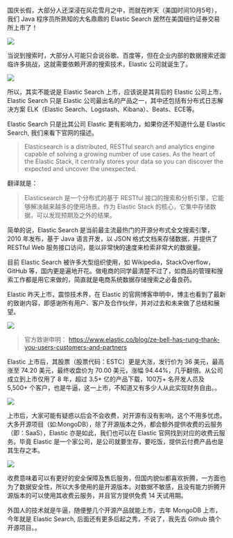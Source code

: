 国庆长假，大部分人还深浸在风花雪月之中，而就在昨天（美国时间10月5号），我们 Java 程序员所熟知的大名鼎鼎的 Elastic Search 居然在美国纽约证券交易所上市了！

![](http://img.javastack.cn/18-10-7/64836645.jpg)

当说到搜索时，大部分人可能只会说谷歌、百度等，但在企业内部的数据搜索还面临许多挑战，这就需要依赖开源的搜索技术，Elastic 公司就诞生了。

![](http://img.javastack.cn/18-10-7/60204672.jpg)

所以，其实不能说是 Elastic Search 上市，应该说是其背后的 Elastic 公司上市，Elastic Search 只是 Elastic 公司最出名的产品之一，其中还包括有分布式日志解决方案 ELK（Elastic Search、Logstash、Kibana）、Beats、ECE等。

Elastic Search 只是比其公司 Elastic 更有影响力，如果你还不知道什么是 Elastic Search, 我们来看下官网的描述。

> Elasticsearch is a distributed, RESTful search and analytics engine capable of solving a growing number of use cases. As the heart of the Elastic Stack, it centrally stores your data so you can discover the expected and uncover the unexpected.

翻译就是：

> Elasticsearch 是一个分布式的基于 RESTful 接口的搜索和分析引擎，它能够解决越来越多的使用场景。作为 Elastic Stack 的核心，它集中存储数据，可以发现预期及之外的结果。

简单的说，Elastic Search 是当前最主流最热门的开源分布式全文搜索引擎，2010 年发布，基于 Java 语言开发，以 JSON 格式文档来存储数据，并提供了 RESTful Web 服务接口访问，能以非常快的速度来检索非常大的数据量。

目前 Elastic Search 被许多大型组织使用，如 Wikipedia，StackOverflow，GitHub 等，国内更是遍地开花。做电商的同学最清楚不过了，如商品的管理和搜索工作都是用它来做的，简直就是电商系统数据存储搜索之必备良药。

Elastic 昨天上市，震惊技术界，在 Elastic 的官网博客申明中，博主也看到了最新的致谢内容，即感谢所有用户、客户及合作伙伴，并对过去和未来做了总结和展望。

![](http://img.javastack.cn/18-10-6/36130911.jpg)

> 官方致谢申明：
https://www.elastic.co/blog/ze-bell-has-rung-thank-you-users-customers-and-partners

Elastic 上市后，其股票（股票代码：ESTC）更是大涨，发行价为 36 美元，最高涨至 74.20 美元，最终收盘价为 70.00 美元，涨幅 94.44%，几乎翻倍。从公司成立到上市仅用了 8 年，超过 3.5+ 亿的产品下载，100万+ 名开发人员及 5,500+ 个客户，也是牛逼，这一上市，不知道又有多少人从此实现财务自由。。

![](http://img.javastack.cn/18-10-6/45408673.jpg)

上市后，大家可能有疑惑以后会不会收费，对开源有没有影响，这个不用多忧虑。大多开源项目（如:MongoDB），除了开源版本之外，都会额外提供收费的云服务（即：SaaS），Elastic 亦是如此，我们也可以在 Elastic 官网找到对应的收费云服务。毕竟 Elastic 是一个家公司，是公司就要生存，要吃饭，提供云付费产品也是其生存之本。

![](http://img.javastack.cn/18-10-6/31555398.jpg)

收费意味着可以有更好的安全保障及售后服务，但国内貌似都喜欢折腾，一方面也为了数据安全性，所以大多使用的是开源版本。对数据不敏感，且没有能力折腾开源版本的可以使用其收费云服务，并且官方提供免费 14 天试用期。

外国人的技术就是牛逼，随便整几个开源产品就能上市，去年 MongoDB 上市，今年就是 Elastic Search, 后面还有更多后起之秀，不说了，我先去 Github 搞个开源项目。。

